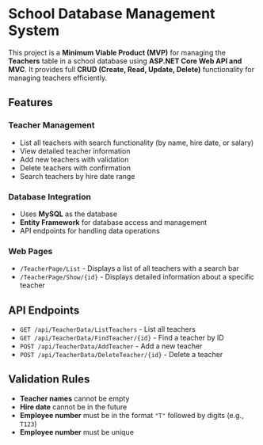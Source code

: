 # School Database Management System

This project is a **Minimum Viable Product (MVP)** for managing the **Teachers** table in a school database using **ASP.NET Core Web API and MVC**. It provides full **CRUD (Create, Read, Update, Delete)** functionality for managing teachers efficiently.

## Features

### Teacher Management
- List all teachers with search functionality (by name, hire date, or salary)
- View detailed teacher information
- Add new teachers with validation
- Delete teachers with confirmation
- Search teachers by hire date range

### Database Integration
- Uses **MySQL** as the database
- **Entity Framework** for database access and management
- API endpoints for handling data operations

### Web Pages
- `/TeacherPage/List` - Displays a list of all teachers with a search bar  
- `/TeacherPage/Show/{id}` - Displays detailed information about a specific teacher  

## API Endpoints

- `GET /api/TeacherData/ListTeachers` - List all teachers  
- `GET /api/TeacherData/FindTeacher/{id}` - Find a teacher by ID  
- `POST /api/TeacherData/AddTeacher` - Add a new teacher  
- `POST /api/TeacherData/DeleteTeacher/{id}` - Delete a teacher  

## Validation Rules

- **Teacher names** cannot be empty
- **Hire date** cannot be in the future
- **Employee number** must be in the format `"T"` followed by digits (e.g., `T123`)
- **Employee number** must be unique

